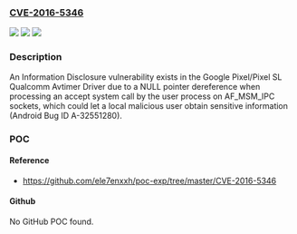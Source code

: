 ### [CVE-2016-5346](https://cve.mitre.org/cgi-bin/cvename.cgi?name=CVE-2016-5346)
![](https://img.shields.io/static/v1?label=Product&message=n%2Fa&color=blue)
![](https://img.shields.io/static/v1?label=Version&message=n%2Fa&color=blue)
![](https://img.shields.io/static/v1?label=Vulnerability&message=n%2Fa&color=brighgreen)

### Description

An Information Disclosure vulnerability exists in the Google Pixel/Pixel SL Qualcomm Avtimer Driver due to a NULL pointer dereference when processing an accept system call by the user process on AF_MSM_IPC sockets, which could let a local malicious user obtain sensitive information (Android Bug ID A-32551280).

### POC

#### Reference
- https://github.com/ele7enxxh/poc-exp/tree/master/CVE-2016-5346

#### Github
No GitHub POC found.

